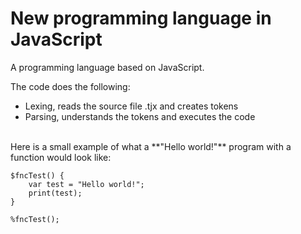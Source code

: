# New programming language in JavaScript
A programming language based on JavaScript. 

The code does the following:

- Lexing, reads the source file .tjx and creates tokens
- Parsing, understands the tokens and executes the code
<br/>
Here is a small example of what a **"Hello world!"** program with a function would look like:

```
$fncTest() {
    var test = "Hello world!";
    print(test);
}

%fncTest();
```
